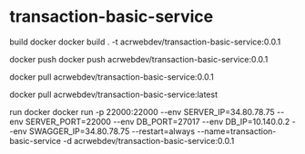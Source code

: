 # transaction-basic-service

build docker
docker build . -t acrwebdev/transaction-basic-service:0.0.1

docker push
docker push acrwebdev/transaction-basic-service:0.0.1

docker pull acrwebdev/transaction-basic-service:0.0.1

docker pull acrwebdev/transaction-basic-service:latest

run docker
docker run -p 22000:22000 --env SERVER_IP=34.80.78.75 --env SERVER_PORT=22000 --env DB_PORT=27017 --env DB_IP=10.140.0.2 --env SWAGGER_IP=34.80.78.75 --restart=always --name=transaction-basic-service -d acrwebdev/transaction-basic-service:0.0.1
